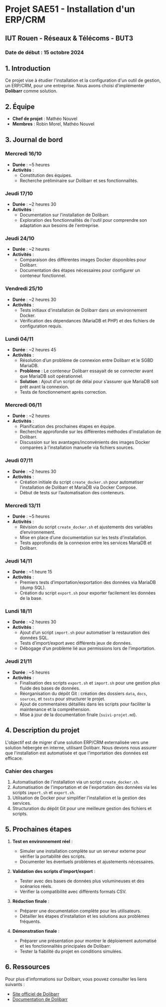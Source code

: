 # Projet SAE51 - Installation d'un ERP/CRM

## IUT Rouen - Réseaux & Télécoms - BUT3
### Date de début : 15 octobre 2024

## 1. Introduction
Ce projet vise à étudier l'installation et la configuration d'un outil de gestion, un ERP/CRM, pour une entreprise. Nous avons choisi d'implémenter **Dolibarr** comme solution.

## 2. Équipe
- **Chef de projet** : Mathéo Nouvel
- **Membres** : Robin Morel, Mathéo Nouvel

## 3. Journal de bord

### Mercredi 16/10
- **Durée** : ~5 heures
- **Activités** :
  - Constitution des équipes.
  - Recherche préliminaire sur Dolibarr et ses fonctionnalités.

### Jeudi 17/10
- **Durée** : ~2 heures 30
- **Activités** :
  - Documentation sur l'installation de Dolibarr.
  - Exploration des fonctionnalités de l'outil pour comprendre son adaptation aux besoins de l'entreprise.

### Jeudi 24/10
- **Durée** : ~2 heures
- **Activités** :
  - Comparaison des différentes images Docker disponibles pour Dolibarr.
  - Documentation des étapes nécessaires pour configurer un conteneur fonctionnel.

### Vendredi 25/10
- **Durée** : ~2 heures 30
- **Activités** :
  - Tests initiaux d'installation de Dolibarr dans un environnement Docker.
  - Vérification des dépendances (MariaDB et PHP) et des fichiers de configuration requis.

### Lundi 04/11
- **Durée** : ~2 heures 45
- **Activités** :
  - Résolution d’un problème de connexion entre Dolibarr et le SGBD MariaDB.
  - **Problème** : Le conteneur Dolibarr essayait de se connecter avant que MariaDB soit opérationnel.
  - **Solution** : Ajout d’un script de délai pour s’assurer que MariaDB soit prêt avant la connexion.
  - Tests de fonctionnement après correction.

### Mercredi 06/11
- **Durée** : ~2 heures
- **Activités** :
  - Planification des prochaines étapes en équipe.
  - Recherche approfondie sur les différentes méthodes d'installation de Dolibarr.
  - Discussion sur les avantages/inconvénients des images Docker comparées à l’installation manuelle via fichiers sources.

### Jeudi 07/11
- **Durée** : ~2 heures 30
- **Activités** :
  - Création initiale du script `create_docker.sh` pour automatiser l’installation de Dolibarr et MariaDB via Docker Compose.
  - Début de tests sur l’automatisation des conteneurs.

### Mercredi 13/11
- **Durée** : ~5 heures
- **Activités** :
  - Révision du script `create_docker.sh` et ajustements des variables d’environnement.
  - Mise en place d’une documentation sur les tests d’installation.
  - Tests approfondis de la connexion entre les services MariaDB et Dolibarr.

### Jeudi 14/11
- **Durée** : ~1 heure 15
- **Activités** :
  - Premiers tests d’importation/exportation des données via MariaDB (dump SQL).
  - Création du script `export.sh` pour exporter facilement les données de la base.

### Lundi 18/11
- **Durée** : ~2 heures 30
- **Activités** :
  - Ajout d’un script `import.sh` pour automatiser la restauration des données SQL.
  - Tests d’import/export avec différents jeux de données.
  - Débogage d’un problème lié aux permissions lors de l’importation.

### Jeudi 21/11
- **Durée** : ~5 heures
- **Activités** :
  - Finalisation des scripts `export.sh` et `import.sh` pour une gestion plus fluide des bases de données.
  - Réorganisation du dépôt Git : création des dossiers `data`, `docs`, `sources`, et `tests` pour structurer le projet.
  - Ajout de commentaires détaillés dans les scripts pour faciliter la maintenance et la compréhension.
  - Mise à jour de la documentation finale (`suivi-projet.md`).

## 4. Description du projet
L'objectif est de migrer d'une solution ERP/CRM externalisée vers une solution hébergée en interne, utilisant Dolibarr. Nous devons nous assurer que l'installation est automatisée et que l'importation des données est efficace.

### Cahier des charges
1. Automatisation de l'installation via un script `create_docker.sh`.
2. Automatisation de l'importation et de l'exportation des données via les scripts `import.sh` et `export.sh`.
3. Utilisation de Docker pour simplifier l’installation et la gestion des services.
4. Structuration du dépôt Git pour une meilleure gestion des fichiers et scripts.

## 5. Prochaines étapes
1. **Test en environnement réel** :
   - Simuler une installation complète sur un serveur externe pour vérifier la portabilité des scripts.
   - Documenter les éventuels problèmes et ajustements nécessaires.

2. **Validation des scripts d’import/export** :
   - Tester avec des bases de données plus volumineuses et des scénarios réels.
   - Vérifier la compatibilité avec différents formats CSV.

3. **Rédaction finale** :
   - Préparer une documentation complète pour les utilisateurs.
   - Détailler les étapes d’installation et les solutions aux problèmes fréquents.

4. **Démonstration finale** :
   - Préparer une présentation pour montrer le déploiement automatisé et les fonctionnalités principales de Dolibarr.
   - Tester la fiabilité du projet en conditions simulées.

## 6. Ressources
Pour plus d'informations sur Dolibarr, vous pouvez consulter les liens suivants :
- [Site officiel de Dolibarr](https://www.dolibarr.org/)
- [Documentation de Dolibarr](https://wiki.dolibarr.org/)
